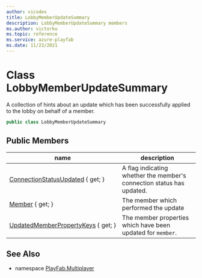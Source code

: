 ```yaml
---
author: vicodex
title: LobbyMemberUpdateSummary
description: LobbyMemberUpdateSummary members
ms.author: victorku
ms.topic: reference
ms.service: azure-playfab
ms.date: 11/23/2021
---
```


# Class LobbyMemberUpdateSummary

A collection of hints about an update which has been successfully applied to the lobby on behalf of a member.

```csharp
public class LobbyMemberUpdateSummary
```

## Public Members

| name | description |
| --- | --- |
| [ConnectionStatusUpdated](LobbyMemberUpdateSummary/ConnectionStatusUpdated.md) { get; } | A flag indicating whether the member's connection status has updated. |
| [Member](LobbyMemberUpdateSummary/Member.md) { get; } | The member which performed the update |
| [UpdatedMemberPropertyKeys](LobbyMemberUpdateSummary/UpdatedMemberPropertyKeys.md) { get; } | The member properties which have been updated for `member`. |

## See Also

* namespace [PlayFab.Multiplayer](../PlayFabMultiplayerSDK.md)
